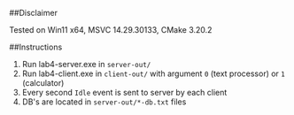 ##Disclaimer

Tested on Win11 x64, MSVC 14.29.30133, CMake 3.20.2

##Instructions

1. Run lab4-server.exe in `server-out/`
2. Run lab4-client.exe in `client-out/` with argument `0` (text processor) or `1` (calculator)
3. Every second `Idle` event is sent to server by each client
4. DB's are located in `server-out/*-db.txt` files